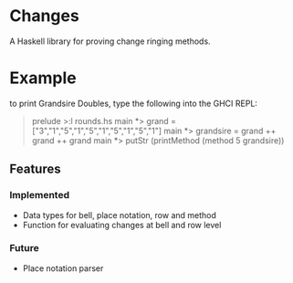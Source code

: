 # Changes
A Haskell library for proving change ringing methods.

# Example
to print Grandsire Doubles, type the following into the GHCI REPL:

> prelude >:l rounds.hs
> main *> grand = ["3","1","5","1","5","1","5","1","5","1"]
> main *> grandsire = grand ++ grand ++ grand
> main *> putStr (printMethod (method 5 grandsire))

## Features

### Implemented
- Data types for bell, place notation, row and method
- Function for evaluating changes at bell and row level
### Future
- Place notation parser
